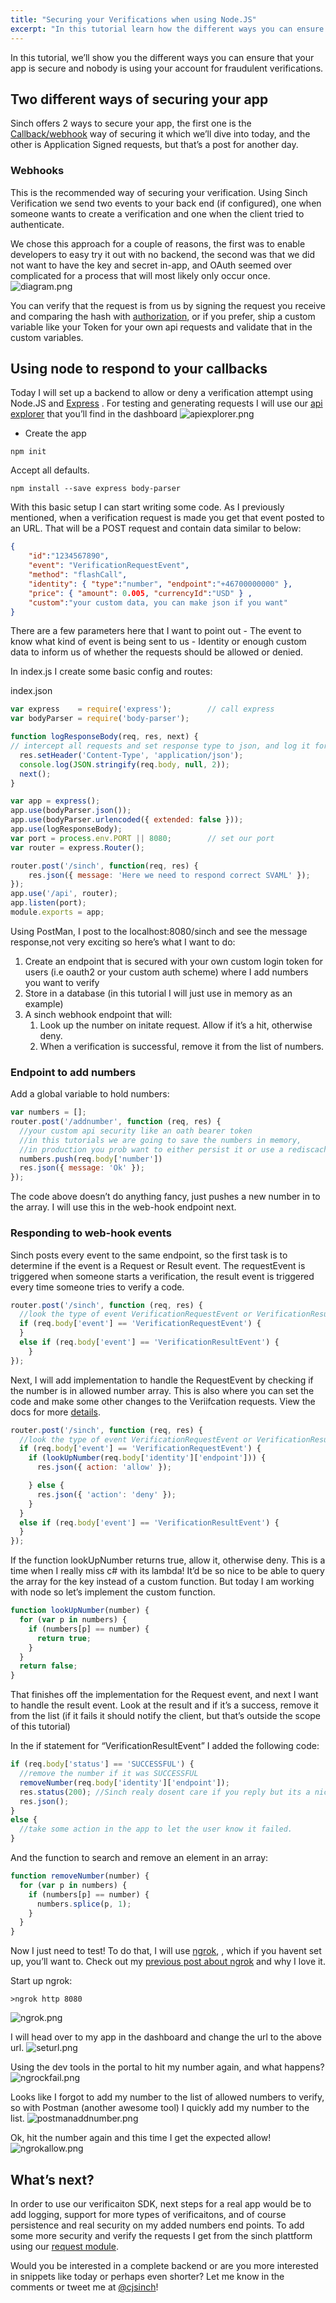 ```yaml
---
title: "Securing your Verifications when using Node.JS"
excerpt: "In this tutorial learn how the different ways you can ensure that your app is secure and nobody is using your account for fraudulent verifications."
---
```

In this tutorial, we’ll show you the different ways you can ensure that your app is secure and nobody is using your account for fraudulent verifications.

## Two different ways of securing your app

Sinch offers 2 ways to secure your app, the first one is the [Callback/webhook](doc:verification-rest-callback-api) way of securing it which we’ll dive into today, and the other is Application Signed requests, but that’s a post for another day.

### Webhooks

This is the recommended way of securing your verification. Using Sinch Verification we send two events to your back end (if configured), one when someone wants to create a verification and one when the client tried to authenticate.

We chose this approach for a couple of reasons, the first was to enable developers to easy try it out with no backend, the second was that we did not want to have the key and secret in-app, and OAuth seemed over complicated for a process that will most likely only occur once.
![diagram.png](https://files.readme.io/d51cc29-diagram.png)

You can verify that the request is from us by signing the request you receive and comparing the hash with [authorization](doc:verification-rest-verification-api#section-authorization), or if you prefer, ship a custom variable like your Token for your own api requests and validate that in the custom variables.

## Using node to respond to your callbacks

Today I will set up a backend to allow or deny a verification attempt using Node.JS and [Express](http://expressjs.com/) . For testing and generating requests I will use our [api explorer](https://portal.sinch.com/#/apps) that you’ll find in the dashboard
![apiexplorer.png](https://files.readme.io/7b820fb-apiexplorer.png)

 - Create the app

```shell
npm init
```

Accept all defaults.

```shell
npm install --save express body-parser
```

With this basic setup I can start writing some code. As I previously mentioned, when a verification request is made you get that event posted to an URL. That will be a POST request and contain data similar to below:

```json
{
    "id":"1234567890",
    "event": "VerificationRequestEvent",
    "method": "flashCall",
    "identity": { "type":"number", "endpoint":"+46700000000" },
    "price": { "amount": 0.005, "currencyId":"USD" } ,
    "custom":"your custom data, you can make json if you want"
}
```

There are a few parameters here that I want to point out - The event to know what kind of event is being sent to us - Identity or enough custom data to inform us of whether the requests should be allowed or denied.

In index.js I create some basic config and routes:

index.json

```javascript
var express    = require('express');        // call express
var bodyParser = require('body-parser');

function logResponseBody(req, res, next) {
// intercept all requests and set response type to json, and log it for debug
  res.setHeader('Content-Type', 'application/json');
  console.log(JSON.stringify(req.body, null, 2));
  next();
}

var app = express();
app.use(bodyParser.json());
app.use(bodyParser.urlencoded({ extended: false }));
app.use(logResponseBody);
var port = process.env.PORT || 8080;        // set our port
var router = express.Router();

router.post('/sinch', function(req, res) {
    res.json({ message: 'Here we need to respond correct SVAML' });
});
app.use('/api', router);
app.listen(port);
module.exports = app;
```

Using PostMan, I post to the localhost:8080/sinch and see the message response,not very exciting so here’s what I want to do:

 1.  Create an endpoint that is secured with your own custom login token for users (i.e oauth2 or your custom auth scheme) where I add numbers you want to verify
 1.  Store in a database (in this tutorial I will just use in memory as an example)
 1.  A sinch webhook endpoint that will:
     1.  Look up the number on initate request. Allow if it’s a hit, otherwise deny.
     1.  When a verification is successful, remove it from the list of numbers.

### Endpoint to add numbers

Add a global variable to hold numbers:

```javascript
var numbers = [];
router.post('/addnumber', function (req, res) {
  //your custom api security like an oath bearer token
  //in this tutorials we are going to save the numbers in memory,
  //in production you prob want to either persist it or use a rediscache or similiar
  numbers.push(req.body['number'])
  res.json({ message: 'Ok' });
});
```

The code above doesn’t do anything fancy, just pushes a new number in to the array. I will use this in the web-hook endpoint next.

### Responding to web-hook events

Sinch posts every event to the same endpoint, so the first task is to determine if the event is a Request or Result event. The requestEvent is triggered when someone starts a verification, the result event is triggered every time someone tries to verify a code.

```javascript
router.post('/sinch', function (req, res) {
  //look the type of event VerificationRequestEvent or VerificationResultEvent
  if (req.body['event'] == 'VerificationRequestEvent') {
  }
  else if (req.body['event'] == 'VerificationResultEvent') {
    }
});
```

Next, I will add implementation to handle the RequestEvent by checking if the number is in allowed number array. This is also where you can set the code and make some other changes to the Veriifcation requests. View the docs for more [details](doc:verification-rest-api).

```javascript
router.post('/sinch', function (req, res) {
  //look the type of event VerificationRequestEvent or VerificationResultEvent
  if (req.body['event'] == 'VerificationRequestEvent') {
    if (lookUpNumber(req.body['identity']['endpoint'])) {
      res.json({ action: 'allow' });

    } else {
      res.json({ 'action': 'deny' });
    }
  }
  else if (req.body['event'] == 'VerificationResultEvent') {
  }
});
```

If the function lookUpNumber returns true, allow it, otherwise deny. This is a time when I really miss c\# with its lambda\! It’d be so nice to be able to query the array for the key instead of a custom function. But today I am working with node so let’s implement the custom function.

```javascript
function lookUpNumber(number) {
  for (var p in numbers) {
    if (numbers[p] == number) {
      return true;
    }
  }
  return false;
}
```

That finishes off the implementation for the Request event, and next I want to handle the result event. Look at the result and if it’s a success, remove it from the list (if it fails it should notify the client, but that’s outside the scope of this tutorial)

In the if statement for “VerificationResultEvent” I added the following code:

```javascript
if (req.body['status'] == 'SUCCESSFUL') {
  //remove the number if it was SUCCESSFUL
  removeNumber(req.body['identity']['endpoint']);
  res.status(200); //Sinch realy dosent care if you reply but its a nice gesture to reply to us :D
  res.json();
}
else {
  //take some action in the app to let the user know it failed.
}
```

And the function to search and remove an element in an array:

```javascript
function removeNumber(number) {
  for (var p in numbers) {
    if (numbers[p] == number) {
      numbers.splice(p, 1);
    }
  }
}
```

Now I just need to test\! To do that, I will use [ngrok](https://ngrok.com/), , which if you havent set up, you’ll want to. Check out my [previous post about ngrok](https://www.sinch.com/tutorials/getting-second-number-testing-sinch-callbackswebhooks-ngrok) and why I love it.

Start up ngrok:

```shell
>ngrok http 8080
```
![ngrok.png](https://files.readme.io/2daa49d-ngrok.png)

I will head over to my app in the dashboard and change the url to the above url.
![seturl.png](https://files.readme.io/5b49eb8-seturl.png)

Using the dev tools in the portal to hit my number again, and what happens?
![ngrockfail.png](https://files.readme.io/8c0d74d-ngrockfail.png)

Looks like I forgot to add my number to the list of allowed numbers to verify, so with Postman (another awesome tool) I quickly add my number to the list.
![postmanaddnumber.png](https://files.readme.io/93569c7-postmanaddnumber.png)

Ok, hit the number again and this time I get the expected allow\!
![ngrokallow.png](https://files.readme.io/600ddab-ngrokallow.png)

## What’s next?

In order to use our verificaiton SDK, next steps for a real app would be to add logging, support for more types of verificaitons, and of course persistence and real security on my added numbers end points. To add some more security and verify the requests I get from the sinch plattform using our [request module](https://www.npmjs.com/package/sinch-request).

Would you be interested in a complete backend or are you more interested in snippets like today or perhaps even shorter? Let me know in the comments or tweet me at [@cjsinch](https://twitter.com/cjsinch)\!
